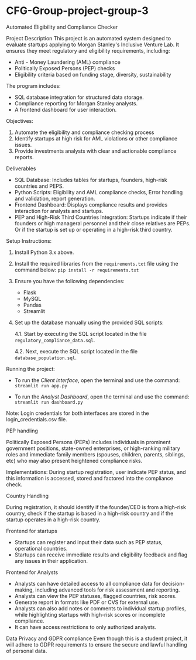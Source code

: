 # CFG-Group-project-group-3

Automated Eligibility and Compliance Checker

Project Description
This project is an automated system designed to evaluate startups applying to Morgan Stanley's Inclusive Venture Lab. It ensures they meet regulatory and eligibility requirements, including:
- Anti - Money Laundering (AML) compliance
- Politically Exposed Persons (PEP) checks
- Eligibility criteria based on funding stage, diversity, sustainability

The program includes:
- SQL database integration for structured data storage.
- Compliance reporting for Morgan Stanley analysts.
- A frontend dashboard for user interaction.

Objectives:

1. Automate the eligibility and compliance checking process
2. Identify startups at high risk for AML violations or other compliance issues.
3. Provide investments analysts with clear and actionable compliance reports.

Deliverables

- SQL Database: Includes tables for startups, founders, high-risk countries and PEPS.
- Python Scripts: Eligibility and AML compliance checks, Error handling and validation, report generation.
- Frontend Dashboard: Displays compliance results and provides interaction for analysts and startups.
- PEP and High-Risk Third Countries Integration: Startups indicate if their founders or high manageral personnel and their close relatives are PEPs. Or if the startup is set up or operating in a high-risk third country.

Setup Instructions:

1. Install Python 3.x above.
2. Install the required libraries from the `requirements.txt` file using the command below:
   `pip install -r requirements.txt`
3. Ensure you have the following dependencies:
   - Flask
   - MySQL
   - Pandas
   - Streamlit
4. Set up the database manually using the provided SQL scripts:
   
   4.1. Start by executing the SQL script located in the file `regulatory_compliance_data.sql`.
   
   4.2. Next, execute the SQL script located in the file `database_population.sql`.

Running the project:

- To run the *Client Interface*, open the terminal and use the command:  `streamlit run app.py`

- To run the *Analyst Dashboard*, open the terminal and use the command: `streamlit run dashboard.py`

Note: Login credentials for both interfaces are stored in the login_credentials.csv file.


PEP handling 

Politically Exposed Persons (PEPs) includes individuals in prominent government positions, state-owned enterprises, or high-ranking military roles and immediate family members (spouses, children, parents, siblings, etc) who may also present heightened compliance risks.

Implementations:
During startup registration, user indicate PEP status, and this information is accessed, stored and factored into the compliance check.

Country Handling

During registration, it should identify if the founder/CEO is from a high-risk country, check if the startup is based in a high-risk country and if the startup operates in a high-risk country.

Frontend for startups

- Startups can register and input their data such as PEP status, operational countries.
- Startups can receive immediate results and eligibility feedback and flag any issues in their application.

Frontend for Analysts
- Analysts can have detailed access to all compliance data for decision-making, including advanced tools for risk assessment and reporting.
- Analysts can view the PEP statuses, flagged countries, risk scores. 
- Generate  report in formats like PDF or CVS for external use.
- Analysts can also add notes or comments to individual startup profiles, while highlighting startups with high-risk scores or incomplete compliance.
- It can have access restrictions to only authorized analysts.

Data Privacy and GDPR compliance
Even though this is a student project, it will adhere to GDPR requirements to ensure the secure and lawful handling of personal data. 

